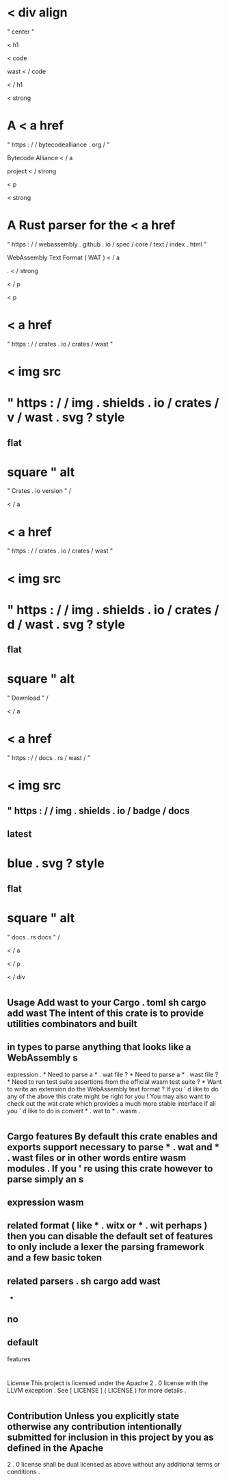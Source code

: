 <
div
align
=
"
center
"
>
<
h1
>
<
code
>
wast
<
/
code
>
<
/
h1
>
<
strong
>
A
<
a
href
=
"
https
:
/
/
bytecodealliance
.
org
/
"
>
Bytecode
Alliance
<
/
a
>
project
<
/
strong
>
<
p
>
<
strong
>
A
Rust
parser
for
the
<
a
href
=
"
https
:
/
/
webassembly
.
github
.
io
/
spec
/
core
/
text
/
index
.
html
"
>
WebAssembly
Text
Format
(
WAT
)
<
/
a
>
.
<
/
strong
>
<
/
p
>
<
p
>
<
a
href
=
"
https
:
/
/
crates
.
io
/
crates
/
wast
"
>
<
img
src
=
"
https
:
/
/
img
.
shields
.
io
/
crates
/
v
/
wast
.
svg
?
style
=
flat
-
square
"
alt
=
"
Crates
.
io
version
"
/
>
<
/
a
>
<
a
href
=
"
https
:
/
/
crates
.
io
/
crates
/
wast
"
>
<
img
src
=
"
https
:
/
/
img
.
shields
.
io
/
crates
/
d
/
wast
.
svg
?
style
=
flat
-
square
"
alt
=
"
Download
"
/
>
<
/
a
>
<
a
href
=
"
https
:
/
/
docs
.
rs
/
wast
/
"
>
<
img
src
=
"
https
:
/
/
img
.
shields
.
io
/
badge
/
docs
-
latest
-
blue
.
svg
?
style
=
flat
-
square
"
alt
=
"
docs
.
rs
docs
"
/
>
<
/
a
>
<
/
p
>
<
/
div
>
#
#
Usage
Add
wast
to
your
Cargo
.
toml
sh
cargo
add
wast
The
intent
of
this
crate
is
to
provide
utilities
combinators
and
built
-
in
types
to
parse
anything
that
looks
like
a
WebAssembly
s
-
expression
.
*
Need
to
parse
a
*
.
wat
file
?
*
Need
to
parse
a
*
.
wast
file
?
*
Need
to
run
test
suite
assertions
from
the
official
wasm
test
suite
?
*
Want
to
write
an
extension
do
the
WebAssembly
text
format
?
If
you
'
d
like
to
do
any
of
the
above
this
crate
might
be
right
for
you
!
You
may
also
want
to
check
out
the
wat
crate
which
provides
a
much
more
stable
interface
if
all
you
'
d
like
to
do
is
convert
*
.
wat
to
*
.
wasm
.
#
#
Cargo
features
By
default
this
crate
enables
and
exports
support
necessary
to
parse
*
.
wat
and
*
.
wast
files
or
in
other
words
entire
wasm
modules
.
If
you
'
re
using
this
crate
however
to
parse
simply
an
s
-
expression
wasm
-
related
format
(
like
*
.
witx
or
*
.
wit
perhaps
)
then
you
can
disable
the
default
set
of
features
to
only
include
a
lexer
the
parsing
framework
and
a
few
basic
token
-
related
parsers
.
sh
cargo
add
wast
-
-
no
-
default
-
features
#
License
This
project
is
licensed
under
the
Apache
2
.
0
license
with
the
LLVM
exception
.
See
[
LICENSE
]
(
LICENSE
)
for
more
details
.
#
#
#
Contribution
Unless
you
explicitly
state
otherwise
any
contribution
intentionally
submitted
for
inclusion
in
this
project
by
you
as
defined
in
the
Apache
-
2
.
0
license
shall
be
dual
licensed
as
above
without
any
additional
terms
or
conditions
.
